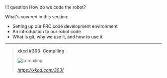 !!! question
    How do we code the robot?

What's covered in this section:

- Setting up our FRC code development environment
- An introduction to our robot code
- What is git, why we use it, and how to use it

***

>**xkcd #303: Compiling**
>
>![compiling](https://imgs.xkcd.com/comics/compiling.png "'Are you stealing those LCDs?' 'Yeah, but I'm doing it while my code compiles.'")
>
>_<https://xkcd.com/303/>_